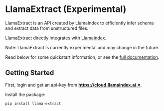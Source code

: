 # LlamaExtract (Experimental)

LlamaExtract is an API created by LlamaIndex to efficiently infer schema and extract data from unstructured files.

LlamaExtract directly integrates with [LlamaIndex](https://github.com/run-llama/llama_index).

Note: LlamaExtract is currently experimental and may change in the future.

Read below for some quickstart information, or see the [full documentation](https://docs.cloud.llamaindex.ai/).

## Getting Started

First, login and get an api-key from [**https://cloud.llamaindex.ai ↗**](https://cloud.llamaindex.ai).

Install the package:

`pip install llama-extract`
